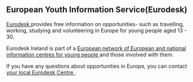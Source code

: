 ##  European Youth Information Service(Eurodesk)

[ Eurodesk ](https://eurodesk.eu/) provides free information on opportunities-
such as travelling, working, studying and volunteering in Europe for young
people aged 13 - 30.

Eurodesk Ireland is part of a [ European network of European and national
information centres for young people ](https://eurodesk.eu/about/) and those
involved with them.

If you have any questions about opportunities in Europe, you can contact [
your local Eurodesk Centre
](https://map.eurodesk.eu/?_ga=2.215420499.510694418.1653488150-2078271623.1653488150&_gl=1*1w4w6bx*_ga*MjA3ODI3MTYyMy4xNjUzNDg4MTUw*_ga_3GXX22QD2T*MTY1MzQ4ODE0OS4xLjEuMTY1MzQ4ODQwMi4w*_ga_7Q04S6PSJY*MTY1MzQ4ODE1MC4xLjEuMTY1MzQ4ODQxMC4w&countryId=IE)
.
